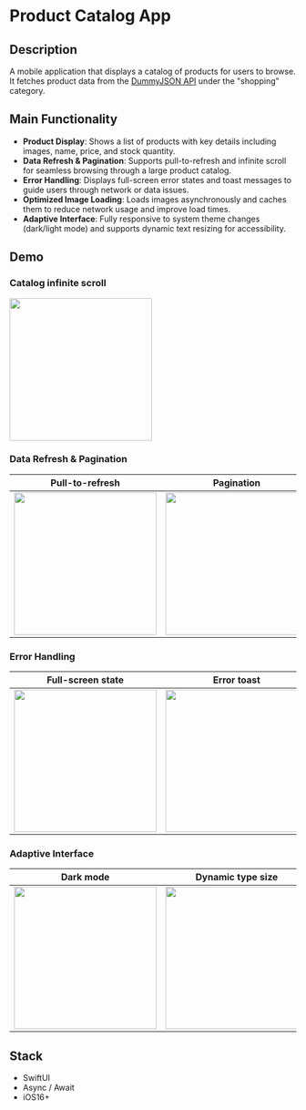 # Product Catalog App

## Description

A mobile application that displays a catalog of products for users to browse.</br>
It fetches product data from the [DummyJSON API](https://dummyjson.com/products) under the "shopping" category.

## Main Functionality

- **Product Display**: Shows a list of products with key details including images, name, price, and stock quantity.
- **Data Refresh & Pagination**: Supports pull-to-refresh and infinite scroll for seamless browsing through a large product catalog.
- **Error Handling**: Displays full-screen error states and toast messages to guide users through network or data issues.
- **Optimized Image Loading**: Loads images asynchronously and caches them to reduce network usage and improve load times.
- **Adaptive Interface**: Fully responsive to system theme changes (dark/light mode) and supports dynamic text resizing for accessibility.

## Demo

### Catalog infinite scroll

<img src="https://github.com/user-attachments/assets/b0f0fcdb-edb9-4e1d-b632-0108b8560a6c" width="250">

### Data Refresh & Pagination

| Pull-to-refresh | Pagination |
| :---: | :---: |
| <img src="https://github.com/user-attachments/assets/ff847ae8-78c1-41d8-9f1c-83e1c8056dc0" width="250"> | <img src="https://github.com/user-attachments/assets/ae0764c0-94c8-4f81-b108-b926ec641edd" width="250"> |

### Error Handling

| Full-screen state | Error toast |
| :---: | :---: |
| <img src="https://github.com/user-attachments/assets/aa53007d-ca16-4c88-a583-ed7105b88804" width="250"> | <img src="https://github.com/user-attachments/assets/cea55032-3fac-4092-ab23-292412d70e5d" width="250"> |

### Adaptive Interface

| Dark mode | Dynamic type size |
| :---: | :---: |
| <img src="https://github.com/user-attachments/assets/86bb7192-6420-42fe-a6ee-e9ca64219307" width="250"> | <img src="https://github.com/user-attachments/assets/81a5a0a5-d8b0-4bfe-b55a-2816cad8e623" width="250"> |

## Stack

- SwiftUI
- Async / Await
- iOS16+

